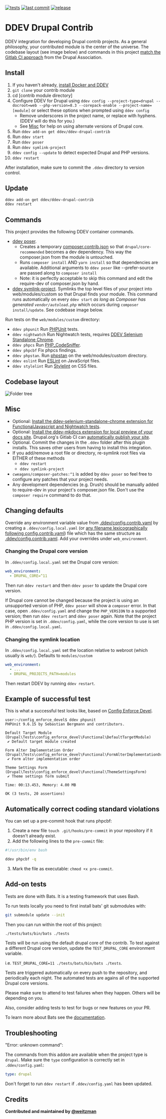 [![tests](https://github.com/ddev/ddev-drupal-contrib/actions/workflows/tests.yml/badge.svg?branch=main)](https://github.com/ddev/ddev-drupal-contrib/actions/workflows/tests.yml?query=branch%3Amain)
[![last commit](https://img.shields.io/github/last-commit/ddev/ddev-drupal-contrib)](https://github.com/ddev/ddev-drupal-contrib/commits)
[![release](https://img.shields.io/github/v/release/ddev/ddev-drupal-contrib)](https://github.com/ddev/ddev-drupal-contrib/releases/latest)

# DDEV Drupal Contrib

DDEV integration for developing Drupal contrib projects. As a general philosophy, your contributed module is the center of the universe. The codebase layout (see image below) and commands in this project [match the Gitlab CI approach](https://git.drupalcode.org/project/gitlab_templates) from the Drupal Association.


## Install

1. If you haven't already, [install Docker and DDEV](https://ddev.readthedocs.io/en/latest/users/install/)
2. `git clone` your contrib module
3. cd [contrib module directory]
4. Configure DDEV for Drupal using `ddev config --project-type=drupal --docroot=web --php-version=8.3 --corepack-enable --project-name=[module]` or select these options when prompted using `ddev config`
   - Remove underscores in the project name, or replace with hyphens. (DDEV will do this for you.)
   - See [Misc](#misc) for help on using alternate versions of Drupal core.
5. Run `ddev add-on get ddev/ddev-drupal-contrib`
6. Run `ddev start`
7. Run `ddev poser`
8. Run `ddev symlink-project`
9. `ddev config --update` to detect expected Drupal and PHP versions.
10. `ddev restart`

After installation, make sure to commit the `.ddev` directory to version control.

## Update

```bash
ddev add-on get ddev/ddev-drupal-contrib
ddev restart
```

## Commands

This project provides the following DDEV container commands.

- [ddev poser](https://github.com/ddev/ddev-drupal-contrib/blob/main/commands/web/poser).
  - Creates a temporary [composer.contrib.json](https://getcomposer.org/doc/03-cli.md#composer) so that `drupal/core-recommended` becomes a dev dependency. This way the composer.json from the module is untouched.
  - Runs `composer install` AND `yarn install` so that dependencies are available. Additional arguments to `ddev poser` like --prefer-source are passed along to `composer install`
  - Note: it is perfectly acceptable to skip this command and edit the require-dev of composer.json by hand.
- [ddev symlink-project](https://github.com/ddev/ddev-drupal-contrib/blob/main/commands/web/symlink-project). Symlinks the top level files of your project into web/modules/custom so that Drupal finds your module. This command runs automatically on every `ddev start` _as long as Composer has generated `vendor/autoload.php`_ which occurs during `composer install/update`. See codebase image below.

Run tests on the `web/modules/custom` directory:

- `ddev phpunit` Run [PHPUnit](https://github.com/sebastianbergmann/phpunit) tests.
- `ddev nightwatch` Run Nightwatch tests, requires [DDEV Selenium Standalone Chrome](https://github.com/ddev/ddev-selenium-standalone-chrome).
- `ddev phpcs` Run [PHP_CodeSniffer](https://github.com/PHPCSStandards/PHP_CodeSniffer).
- `ddev phpcbf` Fix phpcs findings.
- `ddev phpstan`. Run [phpstan](https://phpstan.org) on the web/modules/custom directory.
- `ddev eslint` Run [ESLint](https://github.com/eslint/eslint) on JavaScript files.
- `ddev stylelint` Run [Stylelint](https://github.com/stylelint/stylelint) on CSS files.


## Codebase layout

![Folder tree](/assets/folders.png)


## Misc

- Optional: [Install the ddev-selenium-standalone-chrome extension for FunctionalJavascript and Nightwatch tests](https://github.com/ddev/ddev-selenium-standalone-chrome).
- Optional: [Install the ddev-mkdocs extension for local preview of your docs site](https://github.com/nireneko/ddev-mkdocs). Drupal.org's Gitlab CI can [automatically publish your site](https://project.pages.drupalcode.org/gitlab_templates/jobs/pages/).
- Optional. Commit the changes in the `.ddev` folder after this plugin installs. This saves other users from having to install this integration.
- If you add/remove a root file or directory, re-symlink root files via EITHER of these methods
  - `ddev restart`
  - `ddev symlink-project`
- `cweagans/composer-patches:^1` is added by `ddev poser` so feel free to configure any patches that your project needs.
- Any development dependencies (e.g. Drush) should be manually added to require-dev in your project's composer.json file. Don't use the `composer require` command to do that.

## Changing defaults

Override any environment variable value from [.ddev/config.contrib.yaml](config.contrib.yaml) by creating a `.ddev/config.local.yaml` (or [any filename lexicographically following config.contrib.yaml](https://ddev.readthedocs.io/en/stable/users/extend/customization-extendibility/#extending-configyaml-with-custom-configyaml-files)) file which has the same structure as [.ddev/config.contrib.yaml](config.contrib.yaml). Add your overrides under `web_environment`.

### Changing the Drupal core version

In `.ddev/config.local.yaml` set the Drupal core version:

```yaml
web_environment:
  - DRUPAL_CORE=^11
```

Then run `ddev restart` and then `ddev poser` to update the Drupal core version.

If Drupal core cannot be changed because the project is using an unsupported version of PHP, `ddev poser` will show a `composer` error. In that case, open `.ddev/config.yaml` and change the `PHP_VERSION` to a supported version; then run `ddev restart` and `ddev poser` again.  Note that the project PHP version is set in `.ddev/config.yaml`, while the core version to use is set in `.ddev/config.local.yaml`.

### Changing the symlink location

In `.ddev/config.local.yaml` set the location relative to webroot (which usually is `web/`). Defaults to `modules/custom`

```yaml
web_environment:
  - ...
  - DRUPAL_PROJECTS_PATH=modules
```

Then restart DDEV by running `ddev restart`.

## Example of successful test

This is what a successful test looks like, based on [Config Enforce Devel](https://www.drupal.org/project/config_enforce_devel).

```
user:~/config_enforce_devel$ ddev phpunit
PHPUnit 9.6.15 by Sebastian Bergmann and contributors.

Default Target Module (Drupal\Tests\config_enforce_devel\Functional\DefaultTargetModule)
 ✔ Default target module created

Form Alter Implementation Order (Drupal\Tests\config_enforce_devel\Functional\FormAlterImplementationOrder)
 ✔ Form alter implementation order

Theme Settings Form (Drupal\Tests\config_enforce_devel\Functional\ThemeSettingsForm)
 ✔ Theme settings form submit

Time: 00:13.453, Memory: 4.00 MB

OK (3 tests, 20 assertions)
```

## Automatically correct coding standard violations

You can set up a pre-commit hook that runs phpcbf:
1. Create a new file `touch .git/hooks/pre-commit` in your repository if it doesn't already exist.
2. Add the following lines to the `pre-commit` file:

```bash
#!/usr/bin/env bash

ddev phpcbf -q
```

3. Mark the file as executable: `chmod +x pre-commit`.

## Add-on tests

Tests are done with Bats. It is a testing framework that uses Bash.

To run tests locally you need to first install bats' git submodules with:

```bash
git submodule update --init
```

Then you can run within the root of this project:

```bash
./tests/bats/bin/bats ./tests
```

Tests will be run using the default drupal core of the contrib. To test against a different Drupal core version, update the `TEST_DRUPAL_CORE` environment
variable.

i.e. `TEST_DRUPAL_CORE=11 ./tests/bats/bin/bats ./tests`.

Tests are triggered automatically on every push to the
repository, and periodically each night. The automated tests are agains all of
the supported Drupal core versions.

Please make sure to attend to test failures when they happen. Others will be
depending on you.

Also, consider adding tests to test for bugs or new features on your PR.

To learn more about Bats see the [documentation][bats-docs].

[bats-docs]: https://bats-core.readthedocs.io/en/stable/

## Troubleshooting

"Error: unknown command":

The commands from this addon are available when the project type is `drupal`. Make sure the `type` configuration is correctly set in `.ddev/config.yaml`:

```yaml
type: drupal
```

Don't forget to run `ddev restart` if `.ddev/config.yaml` has been updated.

## Credits

**Contributed and maintained by [@weitzman](https://github.com/weitzman)**

